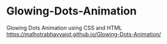 # Glowing-Dots-Animation
Glowing Dots Animation using CSS and HTML
https://malhotrabhavyajot.github.io/Glowing-Dots-Animation/
